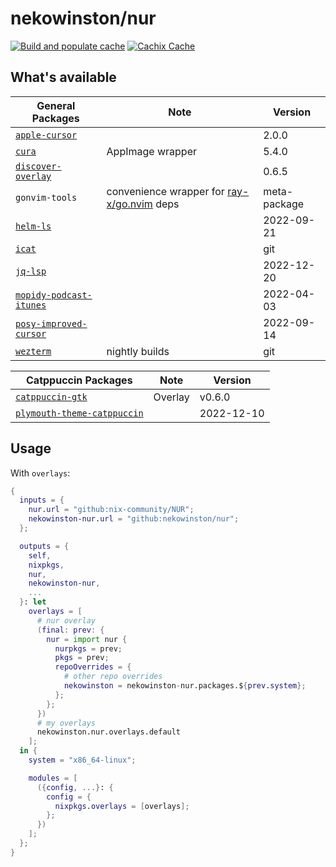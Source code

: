 # nekowinston/nur

[![Build and populate cache](https://github.com/nekowinston/nur/actions/workflows/build.yml/badge.svg)](https://github.com/nekowinston/nur/actions/workflows/build.yml)
[![Cachix Cache](https://img.shields.io/badge/cachix-nekowinston-blue.svg)](https://nekowinston.cachix.org)

## What's available

| General Packages                      | Note                                                 | Version      |
| ------------------------------------  | ----------------                                     | ----------   |
| [`apple-cursor`][apple-cursor]        |                                                      | 2.0.0        |
| [`cura`][cura]                        | AppImage wrapper                                     | 5.4.0        |
| [`discover-overlay`][discover]        |                                                      | 0.6.5        |
| `gonvim-tools`                        | convenience wrapper for [ray-x/go.nvim][gonvim] deps | meta-package |
| [`helm-ls`][helm-ls]                  |                                                      | 2022-09-21   |
| [`icat`][icat]                        |                                                      | git          |
| [`jq-lsp`][jq-lsp]                    |                                                      | 2022-12-20   |
| [`mopidy-podcast-itunes`][mopidy-pi]  |                                                      | 2022-04-03   |
| [`posy-improved-cursor`][posy-cursor] |                                                      | 2022-09-14   |
| [`wezterm`][wezterm]                  | nightly builds                                       | git          |

| Catppuccin Packages                         | Note    | Version    |
| ------------------------------------------- | ------- | ---------- |
| [`catppuccin-gtk`][ctp-gtk]                 | Overlay | v0.6.0     |
| [`plymouth-theme-catppuccin`][ctp-plymouth] |         | 2022-12-10 |

## Usage

<!-- With `packageOverrides`: -->

With `overlays`:

```nix
{
  inputs = {
    nur.url = "github:nix-community/NUR";
    nekowinston-nur.url = "github:nekowinston/nur";
  };

  outputs = {
    self,
    nixpkgs,
    nur,
    nekowinston-nur,
    ...
  }: let
    overlays = [
      # nur overlay
      (final: prev: {
        nur = import nur {
          nurpkgs = prev;
          pkgs = prev;
          repoOverrides = {
            # other repo overrides
            nekowinston = nekowinston-nur.packages.${prev.system};
          };
        };
      })
      # my overlays
      nekowinston.nur.overlays.default
    ];
  in {
    system = "x86_64-linux";

    modules = [
      ({config, ...}: {
        config = {
          nixpkgs.overlays = [overlays];
        };
      })
    ];
  };
}
```

[apple-cursor]: https://github.com/ful1e5/apple_cursor
[caarlos0nur]: https://github.com/caarlos0/nur
[ctp-gtk]: https://github.com/catppuccin/gtk
[ctp-plymouth]: https://github.com/catppuccin/plymouth
[cura]: https://ultimaker.com/software/ultimaker-cura
[darp]: https://github.com/caarlos0/discord-applemusic-rich-presence
[discover]: https://github.com/trigg/Discover
[gonvim]: https://github.com/ray-x/go.nvim
[helm-ls]: https://github.com/mrjosh/helm-ls
[icat]: https://github.com/nekowinston/icat
[jq-lsp]: https://github.com/wader/jq-lsp
[mopidy-pi]: https://github.com/tkem/mopidy-podcast-itunes
[org-stats]: https://github.com/caarlos0/org-stats
[posy-cursor]: https://github.com/simtrami/posy-improved-cursor-linux
[wezterm]: https://github.com/wez/wezterm
